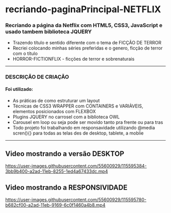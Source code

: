 # recriando-paginaPrincipal-NETFLIX

 ### Recriando a página da Netflix com HTML5, CSS3, JavaScript e usado tambem biblioteca JQUERY
  - Trazendo título e sentido diferente com o tema de FICÇÃO DE TERROR 
  - Recriei colocando minhas séries preferidas e o genero, ficção de terror com o título 
  - HORROR-FICTIONFLIX - ficções de terror e sobrenaturais

<hr>

### DESCRIÇÃO DE CRIAÇÃO
 #### Foi utilizado:
 - As práticas de como estruturar um layout
 - Técnicas de CSS3 WRAPPER com CONTAINERS e VARIÀVEIS, elementos posicionados com FLEXBOX 
 - Plugins JQUERY no carrosel com a biblioteca OWL
 - Carousel em loop ou seja pode ser movido tanto pra frente ou para tras
 - Todo projeto foi trabalhando em responsavidade utilizando @media scren(){} para todas as telas des de desktop, tablete, a moblie
 
 <hr>
 
## Video mostrando a versão DESKTOP
https://user-images.githubusercontent.com/55600929/115595384-3bb9b400-a2ad-11eb-8255-1ed4a67433dc.mp4

## Video mostrando a RESPONSIVIDADE 
https://user-images.githubusercontent.com/55600929/115595780-b682cf00-a2ad-11eb-9169-6c0f1460a4b8.mp4

